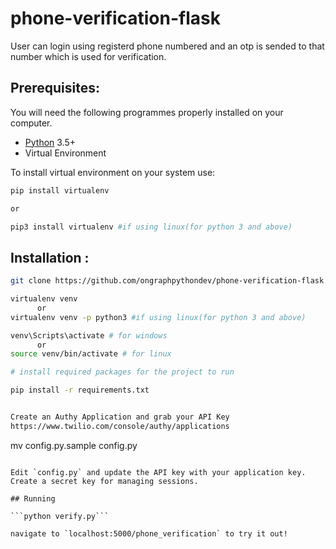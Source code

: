 # phone-verification-flask

User can login using registerd phone numbered and an otp is sended to that number which is used for verification.


## Prerequisites:

You will need the following programmes properly installed on your computer.

* [Python](https://www.python.org/) 3.5+
* Virtual Environment

To install virtual environment on your system use:

```bash
pip install virtualenv

or

pip3 install virtualenv #if using linux(for python 3 and above)
```
## Installation             :

```bash
git clone https://github.com/ongraphpythondev/phone-verification-flask.git

virtualenv venv 
      or 
virtualenv venv -p python3 #if using linux(for python 3 and above)

venv\Scripts\activate # for windows
      or
source venv/bin/activate # for linux

# install required packages for the project to run

pip install -r requirements.txt


Create an Authy Application and grab your API Key
https://www.twilio.com/console/authy/applications

```
mv config.py.sample config.py
```

Edit `config.py` and update the API key with your application key. Create a secret key for managing sessions.

## Running

```python verify.py```

navigate to `localhost:5000/phone_verification` to try it out!
